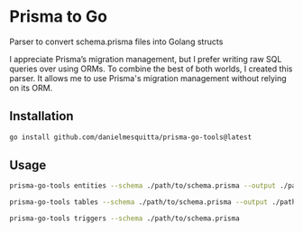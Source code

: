 # Prisma to Go

Parser to convert schema.prisma files into Golang structs

I appreciate Prisma’s migration management, but I prefer writing raw SQL queries over using ORMs. To combine the best of both worlds, I created this parser. It allows me to use Prisma's migration management without relying on its ORM.

## Installation

```bash
go install github.com/danielmesquitta/prisma-go-tools@latest
```

## Usage

```bash
prisma-go-tools entities --schema ./path/to/schema.prisma --output ./path/to/output/dir
```

```bash
prisma-go-tools tables --schema ./path/to/schema.prisma --output ./path/to/output/dir
```

```bash
prisma-go-tools triggers --schema ./path/to/schema.prisma
```
